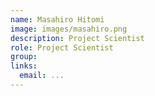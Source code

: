 ```yaml
---
name: Masahiro Hitomi
image: images/masahiro.png
description: Project Scientist
role: Project Scientist
group: 
links:
  email: ...
---
```



